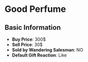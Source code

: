 # Good Perfume

## Basic Information

- **Buy Price**: 300$
- **Sell Price**: 30$
- **Sold by Wandering Salesman**: NO
- **Default Gift Reaction**: Like